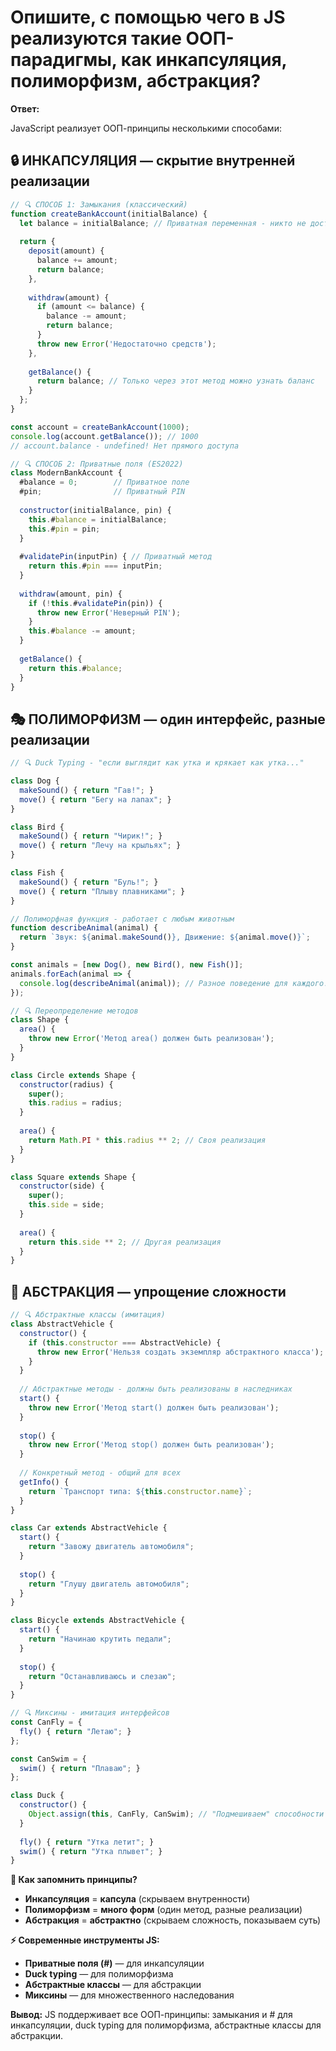 # Опишите, с помощью чего в JS реализуются такие ООП-парадигмы, как инкапсуляция, полиморфизм, абстракция?

**Ответ:**

JavaScript реализует ООП-принципы несколькими способами:

## 🔒 **ИНКАПСУЛЯЦИЯ** — скрытие внутренней реализации

```javascript
// 🔍 СПОСОБ 1: Замыкания (классический)
function createBankAccount(initialBalance) {
  let balance = initialBalance; // Приватная переменная - никто не достанет!
  
  return {
    deposit(amount) {
      balance += amount;
      return balance;
    },
    
    withdraw(amount) {
      if (amount <= balance) {
        balance -= amount;
        return balance;
      }
      throw new Error('Недостаточно средств');
    },
    
    getBalance() {
      return balance; // Только через этот метод можно узнать баланс
    }
  };
}

const account = createBankAccount(1000);
console.log(account.getBalance()); // 1000
// account.balance - undefined! Нет прямого доступа

// 🔍 СПОСОБ 2: Приватные поля (ES2022)
class ModernBankAccount {
  #balance = 0;        // Приватное поле
  #pin;                // Приватный PIN
  
  constructor(initialBalance, pin) {
    this.#balance = initialBalance;
    this.#pin = pin;
  }
  
  #validatePin(inputPin) { // Приватный метод
    return this.#pin === inputPin;
  }
  
  withdraw(amount, pin) {
    if (!this.#validatePin(pin)) {
      throw new Error('Неверный PIN');
    }
    this.#balance -= amount;
  }
  
  getBalance() {
    return this.#balance;
  }
}
```

## 🎭 **ПОЛИМОРФИЗМ** — один интерфейс, разные реализации

```javascript
// 🔍 Duck Typing - "если выглядит как утка и крякает как утка..."

class Dog {
  makeSound() { return "Гав!"; }
  move() { return "Бегу на лапах"; }
}

class Bird {
  makeSound() { return "Чирик!"; }
  move() { return "Лечу на крыльях"; }
}

class Fish {
  makeSound() { return "Буль!"; }
  move() { return "Плыву плавниками"; }
}

// Полиморфная функция - работает с любым животным
function describeAnimal(animal) {
  return `Звук: ${animal.makeSound()}, Движение: ${animal.move()}`;
}

const animals = [new Dog(), new Bird(), new Fish()];
animals.forEach(animal => {
  console.log(describeAnimal(animal)); // Разное поведение для каждого!
});

// 🔍 Переопределение методов
class Shape {
  area() {
    throw new Error('Метод area() должен быть реализован');
  }
}

class Circle extends Shape {
  constructor(radius) {
    super();
    this.radius = radius;
  }
  
  area() {
    return Math.PI * this.radius ** 2; // Своя реализация
  }
}

class Square extends Shape {
  constructor(side) {
    super();
    this.side = side;
  }
  
  area() {
    return this.side ** 2; // Другая реализация
  }
}
```

## 🎨 **АБСТРАКЦИЯ** — упрощение сложности

```javascript
// 🔍 Абстрактные классы (имитация)
class AbstractVehicle {
  constructor() {
    if (this.constructor === AbstractVehicle) {
      throw new Error('Нельзя создать экземпляр абстрактного класса');
    }
  }
  
  // Абстрактные методы - должны быть реализованы в наследниках
  start() {
    throw new Error('Метод start() должен быть реализован');
  }
  
  stop() {
    throw new Error('Метод stop() должен быть реализован');
  }
  
  // Конкретный метод - общий для всех
  getInfo() {
    return `Транспорт типа: ${this.constructor.name}`;
  }
}

class Car extends AbstractVehicle {
  start() {
    return "Завожу двигатель автомобиля";
  }
  
  stop() {
    return "Глушу двигатель автомобиля";
  }
}

class Bicycle extends AbstractVehicle {
  start() {
    return "Начинаю крутить педали";
  }
  
  stop() {
    return "Останавливаюсь и слезаю";
  }
}

// 🔍 Миксины - имитация интерфейсов
const CanFly = {
  fly() { return "Летаю"; }
};

const CanSwim = {
  swim() { return "Плаваю"; }
};

class Duck {
  constructor() {
    Object.assign(this, CanFly, CanSwim); // "Подмешиваем" способности
  }
  
  fly() { return "Утка летит"; }
  swim() { return "Утка плывет"; }
}
```

**🧠 Как запомнить принципы?**
- **Инкапсуляция** = **капсула** (скрываем внутренности)
- **Полиморфизм** = **много форм** (один метод, разные реализации)
- **Абстракция** = **абстрактно** (скрываем сложность, показываем суть)

**⚡ Современные инструменты JS:**
- **Приватные поля (#)** — для инкапсуляции
- **Duck typing** — для полиморфизма
- **Абстрактные классы** — для абстракции
- **Миксины** — для множественного наследования

**Вывод:**
JS поддерживает все ООП-принципы: замыкания и # для инкапсуляции, duck typing для полиморфизма, абстрактные классы для абстракции.